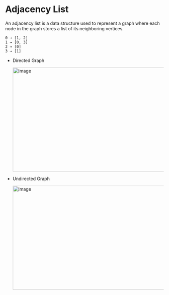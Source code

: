 # Adjacency List
An adjacency list is a data structure used to represent a graph where each node in the graph stores a list of its neighboring vertices.

```
0 → [1, 2]  
1 → [0, 3]  
2 → [0]  
3 → [1]

```

- Directed Graph
  
  <img width="721" height="330" alt="image" src="https://github.com/user-attachments/assets/5814c071-0179-4360-89df-562b6000ed83" />

- Undirected Graph
  
  <img width="721" height="330" alt="image" src="https://github.com/user-attachments/assets/7474318f-5273-49da-9620-77f21b6e286f" />

